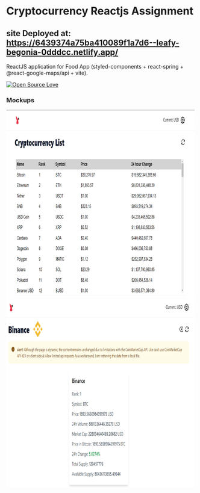
# Cryptocurrency Reactjs Assignment

## site Deployed at: https://6439374a75ba410089f1a7d6--leafy-begonia-0dddcc.netlify.app/

ReactJS application for Food App (styled-components + react-spring + @react-google-maps/api + vite).

 
[![Open Source Love](https://badges.frapsoft.com/os/mit/mit.svg?v=102)](https://github.com/ellerbrock/open-source-badge/)

 
 


 

### Mockups

<div>
<img src="./public/list.png" alt="Mockup 1" width="500" height="500" style="display:inline-block;"/>
<img src="./public/detail.png" alt="Mockup 2" width="500" height="500" style="display:inline-block;"/>  

</div>

 
